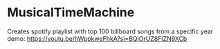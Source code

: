 # MusicalTimeMachine
Creates spotify playlist with top 100 billboard songs from a specific year
demo: https://youtu.be/hWppkweFhkA?si=BQjOrUZ8FIZN9XCb
